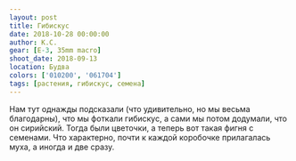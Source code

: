 ```yaml
---
layout: post
title: Гибискус
date: 2018-10-28 00:00:00
author: К.С.
gear: [E-3, 35mm macro]
shoot_date: 2018-09-13
location: Будва
colors: ['010200', '061704']
tags: [растения, гибискус, семена]
---
```

Нам тут однажды подсказали (что удивительно, но мы весьма благодарны), что мы фоткали гибискус, а сами мы потом додумали, что он сирийский. Тогда были цветочки, а теперь вот такая фигня с семенами. Что характерно, почти к каждой коробочке прилагалась муха, а иногда и две сразу.
